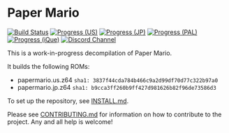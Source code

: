 # Paper Mario

[![Build Status][jenkins-badge]][jenkins]
[![Progress (US)][progress-us-badge]][progress-us]
[![Progress (JP)][progress-jp-badge]][progress-jp]
[![Progress (PAL)][progress-pal-badge]][progress-pal]
[![Progress (iQue)][progress-ique-badge]][progress-ique]
[![Discord Channel][discord-badge]][discord]

[jenkins]: https://jenkins.deco.mp/job/papermario/job/master
[jenkins-badge]: https://img.shields.io/jenkins/build?jobUrl=https%3A%2F%2Fjenkins.deco.mp%2Fjob%2Fpapermario%2Fjob%2Fmaster

[progress-us]: https://papermar.io/progress-us
[progress-us-badge]: https://img.shields.io/endpoint?url=https://papermar.io/reports/progress_us_shield.json

[progress-jp]: https://papermar.io/progress-jp
[progress-jp-badge]: https://img.shields.io/endpoint?url=https://papermar.io/reports/progress_jp_shield.json

[progress-pal]: https://papermar.io/progress-pal
[progress-pal-badge]: https://img.shields.io/endpoint?url=https://papermar.io/reports/progress_pal_shield.json

[progress-ique]: https://papermar.io/progress-ique
[progress-ique-badge]: https://img.shields.io/endpoint?url=https://papermar.io/reports/progress_ique_shield.json

[discord]: https://discord.gg/urUm3VG
[discord-badge]: https://img.shields.io/discord/279322074412089344?color=%237289DA&logo=discord&logoColor=ffffff

This is a work-in-progress decompilation of Paper Mario.

It builds the following ROMs:

* papermario.us.z64 `sha1: 3837f44cda784b466c9a2d99df70d77c322b97a0`
* papermario.jp.z64 `sha1: b9cca3ff260b9ff427d981626b82f96de73586d3`

To set up the repository, see [INSTALL.md](INSTALL.md).

Please see [CONTRIBUTING.md](CONTRIBUTING.md) for information on how to contribute to the project. Any and all help is welcome!
